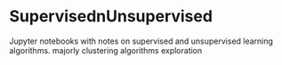 # SupervisednUnsupervised

Jupyter notebooks with notes on supervised and unsupervised learning algorithms.
majorly clustering algorithms exploration

